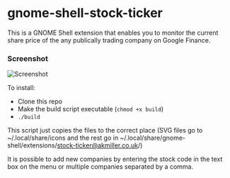 gnome-shell-stock-ticker
========================

This is a GNOME Shell extension that enables you to monitor the current share price of the any publically trading company on Google Finance. 

### Screenshot

![Screenshot](https://github.com/nanorepublica/gnome-shell-stock-ticker/raw/master/screenshot.png)

To install:
* Clone this repo
* Make the build script executable (`chmod +x build`)
* `./build`

This script just copies the files to the correct place (SVG files go to ~/.local/share/icons and the rest go in ~/.local/share/gnome-shell/extensions/stock-ticker@akmiller.co.uk/)

It is possible to add new companies by entering the stock code in the text box on the menu or multiple companies separated by a comma.
